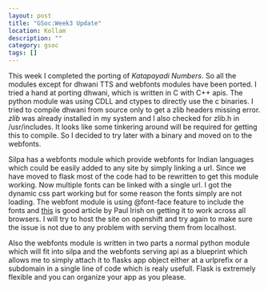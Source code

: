 ```yaml
---
layout: post
title: "GSoc:Week3 Update"
location: Kollam
description: ""
category: gsoc
tags: []
---
```

This week I completed the porting of *Katapayadi Numbers*. So all the modules
except for dhwani TTS and webfonts modules have been ported. I tried a hand at 
porting dhwani, which is written in C with C++ apis. The python module was using
CDLL and ctypes to directly use the c binaries. I tried to compile dhwani
from source only to get a zlib headers missing error. *zlib* was already 
installed in my system and I also checked for zlib.h in /usr/includes. It looks like
some tinkering around will be required for getting this to compile. So I 
decided to try later with a binary and moved on to the webfonts.

Silpa has a webfonts module which provide webfonts for Indian languages
which could be easily added to any site by simply linking a url. Since
we have moved to flask most of the code had to be rewritten to get this
module working. Now multiple fonts can be linked with a single url. I got 
the dynamic css part working but for some reason the fonts simply are not
loading. The webfont module is using @font-face feature to include the fonts
and [this](http://paulirish.com/2009/bulletproof-font-face-implementation-syntax/)
is good article by Paul Irish on getting it to work across all browsers.
I will try to host the site on openshift and try again to make sure the
issue is not due to any problem with serving them from localhost.

Also the webfonts module is written in two parts a normal python module
which will fit into silpa and the webfonts serving api as a blueprint which
allows me to simply attach it to flasks app object either at a urlprefix 
or a subdomain in a single line of code which is realy usefull. Flask is
extremely flexible and you can organize your app as you please.

